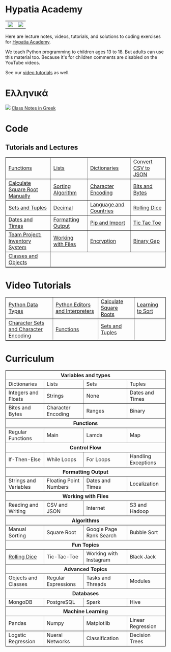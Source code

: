 # Hypatia Academy 
<table>
<tr>
  <td><img src="https://github.com/werowe/HypatiaAcademy/blob/master/images/logo.png"/></td>
<td><img src="https://github.com/werowe/HypatiaAcademy/blob/master/images/hypatia.png"/></td>
  </tr>
</table>

Here are lecture notes, videos, tutorials, and solutions to coding exercises for [Hypatia Academy](https://hypatiaacademy.io/en/index.html).

We teach Python programming to children ages 13 to 18.  But adults can use this material too.  Because it's for children comments are disabled on the YouTube videos.

See our [video tutorials](https://www.youtube.com/channel/UCmdy7GcXxuzetz1yWTTrLEA) as well.


# Ελληνικά
![](https://github.com/werowe/HypatiaAcademy/blob/master/images/greek.png) [Class Notes in Greek](https://github.com/werowe/HypatiaAcademy/blob/master/greek/README.md)



# Code

## Tutorials and Lectures

<table border="1">
  <tr>
<td><a href="https://github.com/werowe/HypatiaAcademy/blob/master/basics/functions.ipynb">Functions</a></td> 
<td><a href="https://github.com/werowe/HypatiaAcademy/blob/master/basics/Array.ipynb">Lists</a></td> 
<td><a href="https://github.com/werowe/HypatiaAcademy/blob/master/basics/dictionaries.ipynb"> Dictionaries</a></td>  
<td><a href="https://github.com/werowe/HypatiaAcademy/blob/master/basics/convertCSVtoJSON.py">Convert CSV to JSON</a></td> 
</tr>
   
<tr>
<td><a href="https://github.com/werowe/HypatiaAcademy/blob/master/algorithms/squareRoot.ipynb">Calculate Square Root Manually</a></td>
<td><a href="https://github.com/werowe/HypatiaAcademy/blob/master/algorithms/sortAlgorithm.py">Sorting Algorithm</a></td>
<td><a href="https://github.com/werowe/HypatiaAcademy/blob/master/basics/character%20encoding.ipynb"> Character Encoding</a></td>
<td><a href="https://github.com/werowe/HypatiaAcademy/blob/master/basics/bitsAndBytes.ipynb">Bits and Bytes</a></td>
</tr>
 
<tr>
<td><a href="https://github.com/werowe/HypatiaAcademy/blob/master/basics/tuplesAndSetsLecture.ipynb"> Sets and Tuples</a></td>
<td><a href="https://github.com/werowe/HypatiaAcademy/blob/master/basics/Decimal%20Class.ipynb">Decimal</a></td> 
<td><a href="https://github.com/werowe/HypatiaAcademy/blob/master/basics/Localization.ipynb">Language and Countries</a></td> 
<td><a href="https://github.com/werowe/HypatiaAcademy/blob/master/assignment/rollDice.ipynb">Rolling Dice</a></td>
</tr>

<tr>
 <td><a href="https://github.com/werowe/HypatiaAcademy/blob/master/basics/Dates%20and%20Times.ipynb">Dates and Times</a>
<td><a href="https://github.com/werowe/HypatiaAcademy/blob/master/basics/formattedOutput.ipynb">Formatting Output</a></td>
<td><a href="https://pypi.org/project/pip/">Pip and Import</a></td>
<td><a href="https://github.com/werowe/HypatiaAcademy/blob/master/assignment/ticTacToe.ipynb">Tic Tac Toe</a>  
  </tr>
 
<tr> 
 <td><a href="https://docs.google.com/document/d/10Oe61z1pxopTjgzTZdztdRFqf50bLJupCV-z8ZOd4Bc/edit?usp=sharing">Team Project: Inventory System</a></td>
<td><a href="https://github.com/werowe/HypatiaAcademy/blob/master/basics/working%20with%20files.ipynb">Working with Files</a></td>
  <td><a href="https://docs.python.org/3/library/hashlib.html">Encryption</a></td>
    <td><a href="https://app.codility.com/programmers/lessons/1-iterations/binary_gap/">Binary Gap</a></td>
 </tr>
 
  <tr> 
 <td><a href="https://github.com/werowe/HypatiaAcademy/blob/master/basics/Class%20and%20objects.ipynb">Classes and Objects</a></td>
 </tr>

   
</table>

# Video Tutorials
<table border="1">
  <tr>
 <td><a href="https://youtu.be/oVk6z4sfzAQ">Python Data Types</a></td>
 <td><a href="https://youtu.be/oXvs7cZ84PQ">Python Editors and Interpreters</a></td>
 <td><a href="https://youtu.be/6u6oOUiia2Q">Calculate Square Roots</a></td>
 <td><a href="https://www.youtube.com/watch?v=6T6VNN8Qs4I">Learning to Sort</a></td>
 </tr>  
    <tr>
 <td><a href="https://youtu.be/nVdgxm0ah1c">Character Sets and Character Encoding</a></td>
 <td><a href="https://youtu.be/N3iFuashvjM">Functions</a></td>
 <td><a href="https://www.youtube.com/watch?v=qonWnyqBalg">Sets and Tuples</a></td>
 </tr>
 </table>



# Curriculum



<table border="1">
  <tr>
    <th colspan="4">Variables and types</th>
  </tr>
  
  <tr>
    <td>Dictionaries</td>
    <td>Lists</td>
    <td>Sets</td>
    <td>Tuples</td> 
   </tr>
   
   <tr>
     <td>Integers and Floats</td>
     <td>Strings</td>
     <td>None</td>
     <td>Dates and Times</td>   
   </tr>

<tr>
     <td>Bites and Bytes</td>
     <td>Character Encoding</td> 
     <td>Ranges</td> 
     <td>Binary</td> 
   </tr>

 <tr>
 <th colspan="4">Functions</th>
 </tr>  
 
 <tr>  
  <td>Regular Functions</td>
  <td>Main</td>
  <td>Lamda</td>
  <td>Map</td>  
 </tr>
 
  <tr>
    <th colspan="4">Control Flow</th>
  </tr>
  
  <tr>
  <td>If-Then-Else</td>
  <td>While Loops</td>
  <td>For Loops</td>
  <td>Handling Exceptions</td> 
  </tr>
  
   <tr>
   <th colspan="4">Formatting Output</th>
   </tr> 
   
   <tr>
   <td>Strings and Variables</td>
   <td>Floating Point Numbers </td> 
   <td>Dates and Times</td>
   <td>Localization</td> 
   </tr>
   <tr>
   <th colspan="4">Working with Files</th>
   </tr> 
   <tr>
   <td>Reading and Writing</td>
   <td>CSV and JSON</td> 
   <td>Internet</td>
   <td>S3 and Hadoop</td> 
   </tr>
  
   <tr>
   <th colspan="4">Algorithms</th>
   </tr> 
   
   <tr>
   <td>Manual Sorting</td>
   <td>Square Root</td> 
   <td>Google Page Rank Search</td>
   <td>Bubble Sort</td> 
   </tr>
   
   <tr>
   <th colspan="4">Fun Topics</th>
   </tr>
  
  <tr>
   <td><a href="https://github.com/werowe/HypatiaAcademy/blob/master/assignment/rollDice.ipynb">Rolling Dice</a></td>
   <td>Tic-Tac-Toe</td>
   <td>Working with Instagram</td>
   <td>Black Jack</td>
   </tr>
     
   
   <tr>
   <th colspan="4">Advanced Topics</th>
   </tr>
  
  <tr>
   <td>Objects and Classes</td>
   <td>Regular Expressions</td>
   <td>Tasks and Threads</td>
   <td>Modules</td>
   </tr>
     
  <tr>
   <th colspan="4">Databases</th>
  </tr>
  
  <tr>
  <td>MongoDB</td>
  <td>PostgreSQL</td>
  <td>Spark</td>
  <td>Hive</td> 
  </tr>
   
   
 <tr>
 <th colspan="4">Machine Learning</th>
 </tr>
 
 <tr>
 <td>Pandas</td>
 <td>Numpy</td>
 <td>Matplotlib</td>
 <td>Linear Regression</td>
 </tr>
 
 <tr>
 <td>Logstic Regression</td>
 <td>Nueral Networks</td>
 <td>Classification</td>
  <td>Decision Trees</td>
 </tr>
      
</table>



